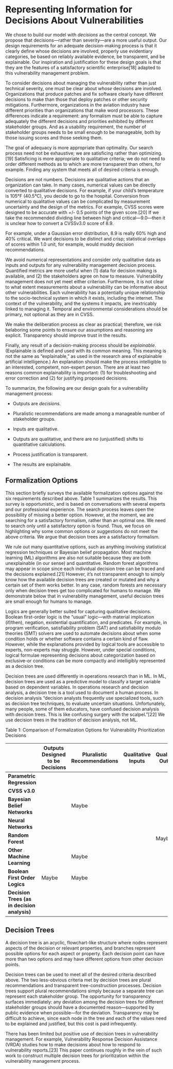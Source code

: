 


# Representing Information for Decisions About Vulnerabilities

We chose to build our model with *decisions* as the central concept. We propose that decisions—rather than severity—are a more useful output.  Our design requirements for an adequate decision-making process is that it clearly define whose decisions are involved, properly use evidentiary categories, be based on reliably available evidence, be transparent, and be explainable. Our inspiration and justification for these design goals is that they are the features of a satisfactory scientific enterprise\[18\] adapted to this vulnerability management problem.

To consider decisions about managing the vulnerability rather than just technical severity, one must be clear about *whose* decisions are involved. Organizations that produce patches and fix software clearly have different decisions to make than those that deploy patches or other security mitigations. Furthermore, organizations in the aviation industry have different priorities than organizations that make word processors. These differences indicate a requirement: any formalism must be able to capture adequately the different decisions and priorities exhibited by different stakeholder groups. And as a usability requirement, the number of stakeholder groups needs to be small enough to be manageable, both by those issuing scores and those seeking them.

The goal of adequacy is more appropriate than optimality. Our search process need not be exhaustive; we are satisficing rather than optimizing.\[19\] Satisficing is more appropriate to qualitative criteria; we do not need to order different methods as to which are more transparent than others, for example. Finding any system that meets all of desired criteria is enough.

Decisions are not numbers. Decisions are qualitative actions that an organization can take. In many cases, numerical values can be directly converted to qualitative decisions. For example, if your child’s temperature is 105°F (40.5°C), you decide to go to the hospital.  Conversion from numerical to qualitative values can be complicated by measurement uncertainty and the design of the metrics. For example, CVSS scores were designed to be accurate with +/- 0.5 points of the given score.\[20\] If we take the recommended dividing line between high and critical—9.0—then it is unclear how to convert a CVSSv3.0 score of 8.9.

For example, under a Gaussian error distribution, 8.9 is really 60\% high and 40\% critical. We want decisions to be distinct and crisp; statistical overlaps of scores within 1.0 unit, for example, would muddy decision recommendations.

We avoid numerical representations and consider only qualitative data as inputs and outputs for any vulnerability management decision process.  Quantified metrics are more useful when (1) data for decision making is available, and (2) the stakeholders agree on how to measure.  Vulnerability management does not yet meet either criterion.  Furthermore, it is not clear to what extent measurements about a vulnerability can be informative about other vulnerabilities. Each vulnerability has a potentially unique relationship to the socio-technical system in which it exists, including the internet. The context of the vulnerability, and the systems it impacts, are inextricably linked to managing it. Temporal and environmental considerations should be primary, not optional as they are in CVSS.

We make the deliberation process as clear as practical; therefore, we risk belaboring some points to ensure our assumptions and reasoning are explicit. Transparency should improve trust in the results.

Finally, any result of a decision-making process should be *explainable*. (Explainable is defined and used with its common meaning.  This meaning is not the same as “explainable,” as used in the research area of explainable artificial intelligence.) An explanation should make the process intelligible to an interested, competent, non-expert person.  There are at least two reasons common explainability is important: (1) for troubleshooting and error correction and (2) for justifying proposed decisions.
  
To summarize, the following are our design goals for a vulnerability
management process:

  - Outputs are *decisions.*

  - Pluralistic recommendations are made among a manageable number of
    stakeholder groups.

  - Inputs are qualitative.

  - Outputs are qualitative, and there are no (unjustified) shifts to
    quantitative calculations.

  - Process justification is transparent.

  - The results are explainable.

## Formalization Options

This section briefly surveys the available formalization options against the six requirements described above. Table 1 summarizes the results.  This survey is opportunistic, and is based on conversations with several experts and our professional experience. The search process leaves open the possibility of missing a better option. However, at the moment, we are searching for a satisfactory formalism, rather than an optimal one.  We need to search only until a satisfactory option is found. Thus, we focus on highlighting why some common options or suggestions do not meet the above criteria. We argue that decision trees are a satisfactory formalism.

We rule out many quantitative options, such as anything involving statistical regression techniques or Bayesian belief propagation. Most machine learning (ML) algorithms are also not suitable because they are both unexplainable (in our sense) and quantitative. Random forest algorithms may appear in scope since each individual decision tree can be traced and the decisions explained.\[21\] However, it’s not transparent enough to simply know how the available decision trees are created or mutated and why a certain set of them works better. In any case, random forests are necessary only when decision trees get too complicated for humans to manage. We demonstrate below that in vulnerability management, useful decision trees are small enough for humans to manage.

Logics are generally better suited for capturing qualitative decisions.  Boolean first-order logic is the “usual” logic—with material implication (if/then), negation, existential quantification, and predicates. For example, in program verification, satisfiability problem (SAT) and satisfiability modulo theories (SMT) solvers are used to automate decisions about when some condition holds or whether software contains a certain kind of flaw. However, while the explanations provided by logical tools are accessible to experts, non-experts may struggle.  However, under special conditions, logical formulae representing decisions about categorization based on exclusive-or conditions can be more compactly and intelligibly represented as a decision tree.

Decision trees are used differently in operations research than in ML.  In ML, decision trees are used as a predictive model to classify a target variable based on dependent variables. In operations research and decision analysis, a decision tree is a tool used to document a human process. In decision analysis “decision analysts frequently use specialized tools, such as decision tree techniques, to evaluate uncertain situations. Unfortunately, many people, some of them educators, have confused decision analysis with decision trees. This is like confusing surgery with the scalpel.”\[22\] We use decision trees in the tradition of decision analysis, not ML.

Table 1: Comparison of Formalization Options for Vulnerability
Prioritization Decisions

|                                              | **Outputs Designed to be Decisions** | **Pluralistic Recommendations** | **Qualitative Inputs** | **Qualitative Outputs** | **Transparent** | **Explainable** |
| -------------------------------------------- | ------------------------------------ | ------------------------------- | ---------------------- | ----------------------- | --------------- | --------------- |
| **Parametric Regression**                    |                                      |                                 |                        |                         |                 |                 |
| **CVSS v3.0**                                |                                      |                                 |                        |                         |                 |                 |
| **Bayesian Belief Networks**                 |                                      | Maybe                           |                        |                         |                 |                 |
| **Neural Networks**                          |                                      |                                 |                        |                         |                 |                 |
| **Random Forest**                            |                                      |                                 |                        | Maybe                   |                 | Maybe           |
| **Other Machine Learning**                   |                                      | Maybe                           |                        |                         |                 |                 |
| **Boolean First Order Logics**               | Maybe                                | Maybe                           |                        |                         |                 | Maybe           |
| **Decision Trees (as in decision analysis)** |                                      |                                 |                        |                         |                 |                 |

## Decision Trees

A decision tree is an acyclic, flowchart-like structure where nodes represent aspects of the decision or relevant properties, and branches represent possible options for each aspect or property. Each decision point can have more than two options and may have different options from other decision points.

Decision trees can be used to meet all of the desired criteria described above. The two less-obvious criteria met by decision trees are plural recommendations and transparent tree-construction processes. Decision trees support plural recommendations simply because a separate tree can represent each stakeholder group. The opportunity for transparency surfaces immediately: any deviation among the decision trees for different stakeholder groups should have a documented reason—supported by public evidence when possible—for the deviation. Transparency may be difficult to achieve, since each node in the tree and each of the values need to be explained and justified, but this cost is paid infrequently.

There has been limited but positive use of decision trees in vulnerability management. For example, Vulnerability Response Decision Assistance (VRDA) studies how to make decisions about how to respond to vulnerability reports.\[23\] This paper continues roughly in the vein of such work to construct multiple decision trees for prioritization within the vulnerability management process.

